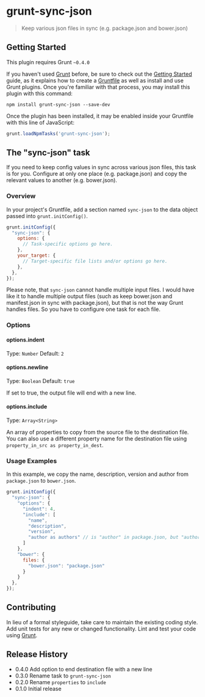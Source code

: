 # grunt-sync-json

> Keep various json files in sync (e.g. package.json and bower.json)

## Getting Started
This plugin requires Grunt `~0.4.0`

If you haven't used [Grunt](http://gruntjs.com/) before, be sure to check out the [Getting Started](http://gruntjs.com/getting-started) guide, as it explains how to create a [Gruntfile](http://gruntjs.com/sample-gruntfile) as well as install and use Grunt plugins. Once you're familiar with that process, you may install this plugin with this command:

```shell
npm install grunt-sync-json --save-dev
```

Once the plugin has been installed, it may be enabled inside your Gruntfile with this line of JavaScript:

```js
grunt.loadNpmTasks('grunt-sync-json');
```

## The "sync-json" task

If you need to keep config values in sync across various json files, this task is for you. Configure at only one place (e.g. package.json) and copy the relevant values to another (e.g. bower.json).

### Overview
In your project's Gruntfile, add a section named `sync-json` to the data object passed into `grunt.initConfig()`.

```js
grunt.initConfig({
  "sync-json": {
    options: {
      // Task-specific options go here.
    },
    your_target: {
      // Target-specific file lists and/or options go here.
    },
  },
});
```

Please note, that `sync-json` cannot handle multiple input files. I would have like it to handle multiple output files (such as keep bower.json and manifest.json in sync with package.json), but that is not the way Grunt handles files. So you have to configure one task for each file.

### Options

#### options.indent
Type: `Number`
Default: `2`

#### options.newline
Type: `Boolean`
Default: `true`

If set to true, the output file will end with a new line.


#### options.include
Type: `Array<String>`

An array of properties to copy from the source file to the destination file. You can also use a different property name for the destination file using `property_in_src as property_in_dest`.


### Usage Examples

In this example, we copy the name, description, version and author from `package.json` to `bower.json`.

```js
grunt.initConfig({
  "sync-json": {
    "options": {
      "indent": 4,
      "include": [
        "name",
        "description",
        "version",
        "author as authors" // is "author" in package.json, but "authors" in bower.json
      ]
    },
    "bower": {
      files: {
        "bower.json": "package.json"
      }
    }
  },
});
```


## Contributing
In lieu of a formal styleguide, take care to maintain the existing coding style. Add unit tests for any new or changed functionality. Lint and test your code using [Grunt](http://gruntjs.com/).

## Release History
- 0.4.0 Add option to end destination file with a new line
- 0.3.0 Rename task to `grunt-sync-json`
- 0.2.0 Rename `properties` to `include`
- 0.1.0 Initial release
